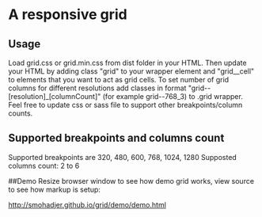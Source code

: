 A responsive grid
====

## Usage
Load grid.css or grid.min.css from dist folder in your HTML. Then update your HTML by adding class "grid" to your wrapper element and "grid__cell" to elements that you want to act as grid cells. To set number of grid columns for different resolutions add classes in format "grid--[resolution]_[columnCount]" (for example grid--768_3) to .grid wrapper. Feel free to update css or sass file to support other breakpoints/column counts.

## Supported breakpoints and columns count
Supported breakpoints are 320, 480, 600, 768, 1024, 1280
Supposted columns count: 2 to 6 

##Demo
Resize browser window to see how demo grid works, view source to see how markup is setup:

http://smohadjer.github.io/grid/demo/demo.html
